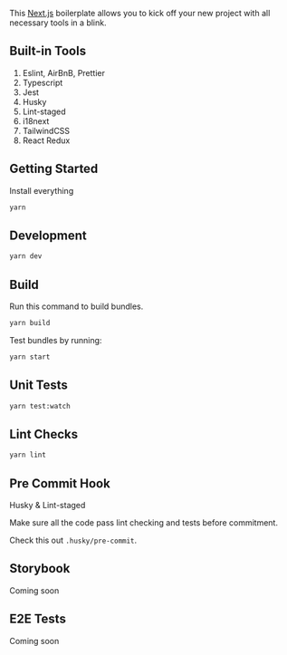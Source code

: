 This [Next.js](https://nextjs.org/) boilerplate allows you to kick off your new project with all necessary tools in a blink.

## Built-in Tools

1. Eslint, AirBnB, Prettier
2. Typescript
3. Jest
4. Husky
5. Lint-staged
6. i18next
7. TailwindCSS
8. React Redux

## Getting Started

Install everything

```bash
yarn
```

## Development

```bash
yarn dev
```

## Build

Run this command to build bundles.

```bash
yarn build
```

Test bundles by running:

```bash
yarn start
```

## Unit Tests

```bash
yarn test:watch
```

## Lint Checks

```bash
yarn lint
```

## Pre Commit Hook

Husky & Lint-staged

Make sure all the code pass lint checking and tests before commitment.

Check this out `.husky/pre-commit`.

## Storybook

Coming soon

## E2E Tests

Coming soon
